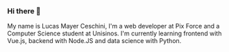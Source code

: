 ### Hi there 👋

My name is Lucas Mayer Ceschini, I'm a web developer at Pix Force and a Computer Science student at Unisinos. I'm currently learning frontend with Vue.js, backend with Node.JS and data science with Python.
